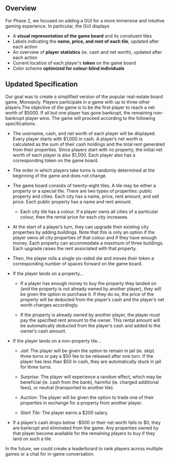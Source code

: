 ## Overview 
For Phase 2, we focused on adding a GUI for a more immersive and intuitive gaming experience. In particular, the GUI displays 

- A **visual representation of the game board** and its consituent tiles
- Labels indicating the **name, price, and rent of each tile**, updated after each action
- An overview of **player statistics** (ie. cash and net worth), updated after each action
- Current location of each player's **token** on the game board
- Color scheme **optimized for colour-blind individuals**

## Updated Specification
Our goal was to create a simplified version of the popular real-estate board game, Monopoly. Players participate in a game with up to three other players.The objective of the game is to be the first player to reach a net worth of $5000. If all but one player has gone bankrupt, the remaining non-bankrupt player wins. The game will proceed according to the following specifications: 

- The username, cash, and net worth of each player will be displayed. Every player starts with \$1,000 in cash. A player’s net worth is calculated as the sum of their cash holdings and the total rent generated from their properties. Since players start with no property, the initial net worth of each player is also $1,000. Each player also has a corresponding token on the game board.

- The order in which players take turns is randomly determined at the beginning of the game and does not change.

- The game board consists of twenty-eight tiles. A tile may be either a property or a special tile. There are two types of properties: public property and cities. Each city has a name, price, rent amount, and sell price. Each public property has a name and rent amount.

  - Each city tile has a colour. If a player owns all cities of a particular colour, then the rental price for each city increases.
  
- At the start of a player’s turn, they can upgrade their existing city properties by adding buildings. Note that this is only an option if the player owns all city properties of that colour and if they have enough money. Each property can accommodate a maximum of three buildings. Each upgrade raises the rent associated with that property.

- Then, the player rolls a single six-sided die and moves their token a corresponding number of spaces forward on the game board.

- If the player lands on a property...

  - If a player has enough money to buy the property they landed on (and the property is not already owned by another player), they will be given the option to purchase it. If they do so, the price of the property will be deducted from the player’s cash and the player’s net worth changes accordingly.
  
  - If the property is already owned by another player, the player must pay the specified rent amount to the owner. This rental amount will be automatically deducted from the player’s cash and added to the owner’s cash amount.
  
- If the player lands on a non-property tile…
  - *Jail*: The player will be given the option to remain in jail (ie. skip) three turns or pay a \$50 fee to be released after one turn. If the player has less than \$50 in cash, they are automatically stuck in jail for three turns.
  
  - *Surprise*: The player will experience a random effect, which may be beneficial (ie. cash from the bank), harmful (ie. charged additional fees), or neutral (transported to another tile).
  
  - *Auction*: The player will be given the option to trade one of their properties in exchange for a property from another player. 
  
  - *Start Tile*: The player earns a \$200 salary.
  
- If a player’s cash drops below -\$500 or their net worth falls to \$0, they are bankrupt and eliminated from the game. Any properties owned by that player become available for the remaining players to buy if they land on such a tile.

In the future, we could create a leaderboard to rank players across multiple games or a chat for in-game conversation. 

